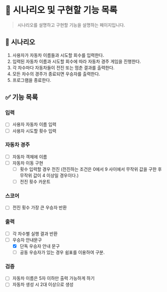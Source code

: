 # 📝 시나리오 및 구현할 기능 목록

> 시나리오를 설명하고 구현할 기능을 설명하는 페이지입니다.
>

## 📕 시나리오

1. 사용자가 자동차 이름들과 시도할 회수를 입력한다.
2. 입력된 자동차 이름과 시도할 회수에 따라 자동차 경주 게임을 진행한다.
3. 각 차수마다 자동차들이 전진 또는 멈춘 결과를 출력한다.
4. 모든 차수의 경주가 종료되면 우승자를 출력한다.
5. 프로그램을 종료한다.

## ✅ 기능 목록

### 입력

- [ ]  사용자 자동차 이름 입력
- [ ]  사용자 시도할 횟수 입력

### 자동차 경주

- [ ]  자동차 객체에 이름
- [ ]  자동차 이동 구현
    - [ ]  횟수 입력할 경우 전진 (전진하는 조건은 0에서 9 사이에서 무작위 값을 구한 후 무작위 값이 4 이상일 경우이다.)
    - [ ]  전진 횟수 카운트

### 스코어

- [ ]  전진 횟수 가장 큰 우승자 반환

### 출력

- [ ]  각 차수별 실행 결과 반환
- [ ] 우승자 안내문구
    - [x]  단독 우승자 안내 문구
    - [ ]  공동 우승자가 있는 경우 쉼표를 이용하여 구분.

### 검증

- [ ]  자동차 이름은 5자 이하만 출력 가능하게 하기
- [ ]  자동차 생성 시 2대 이상으로 생성